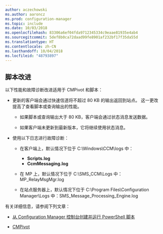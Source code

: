```yaml
---
author: aczechowski
ms.author: aaroncz
ms.prod: configuration-manager
ms.topic: include
ms.date: 10/03/2018
ms.openlocfilehash: 83306a6ef04fda9712345334c9eaae81935e4ab4
ms.sourcegitcommit: 5def8b0ca72daad99fe8901af232bf17f35da55d
ms.translationtype: HT
ms.contentlocale: zh-CN
ms.lasthandoff: 10/04/2018
ms.locfileid: "48793897"
---
```

## <a name="bkmk_scripts"></a> 脚本改进
<!--1358239-->

以下性能和故障诊断改进适用于 CMPivot 和脚本：

- 更新的客户端会通过快速信道将不超过 80 KB 的输出返回到站点。 这一更改提高了查看脚本或查询输出的性能。  

    - 如果脚本或查询输出大于 80 KB，客户端会通过状态消息发送数据。  

    - 如果客户端未更新到最新版本，它将继续使用状态消息。  

- 使用以下日志进行故障诊断：  

    - 在客户端上，默认情况下位于 C:\Windows\CCM\logs 中：  
        - **Scripts.log**  
        - **CcmMessaging.log**  

    - 在 MP 上，默认情况下位于 C:\SMS_CCM\Logs 中：MP_RelayMsgMgr.log  

    - 在站点服务器上，默认情况下位于 C:\Program Files\Configuration Manager\Logs 中：SMS_Message_Processing_Engine.log  


有关详细信息，请参阅下列文章：  

- [从 Configuration Manager 控制台创建并运行 PowerShell 脚本](/sccm/apps/deploy-use/create-deploy-scripts)  

- [CMPivot](/sccm/core/servers/manage/cmpivot)  


